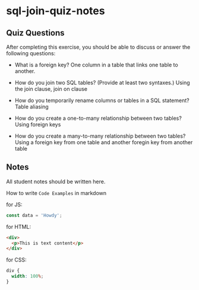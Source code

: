 # sql-join-quiz-notes

## Quiz Questions

After completing this exercise, you should be able to discuss or answer the following questions:

- What is a foreign key?
  One column in a table that links one table to another.

- How do you join two SQL tables? (Provide at least two syntaxes.)
  Using the join clause, join on clause

- How do you temporarily rename columns or tables in a SQL statement?
  Table aliasing

- How do you create a one-to-many relationship between two tables?
  Using foreign keys

- How do you create a many-to-many relationship between two tables?
  Using a foreign key from one table and another foregin key from another table

## Notes

All student notes should be written here.

How to write `Code Examples` in markdown

for JS:

```javascript
const data = 'Howdy';
```

for HTML:

```html
<div>
  <p>This is text content</p>
</div>
```

for CSS:

```css
div {
  width: 100%;
}
```
